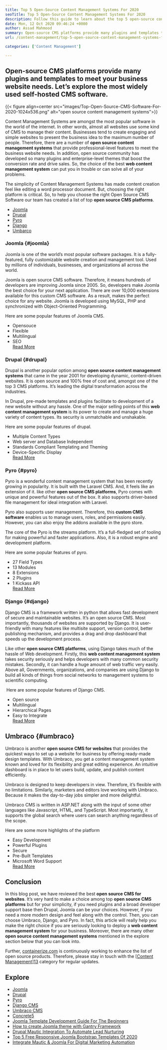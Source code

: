 ```yaml
---
title: Top 5 Open-Source Content Management Systems For 2020
seoTitle: Top 5 Open-Source Content Management Systems For 2020
description: Follow this guide to learn about the top 5 open-source content management systems that are used to manage web content with complete control and transparency.
date: Mon, 12 Oct 2020 09:46:24 +0000
author: Assad Mahmood
summary: Open-source CMS platforms provide many plugins and templates to meet your business website needs. Let’s explore the most widely used self-hosted CMS software.
url: /content-management/top-5-open-source-content-management-systems-for-2020/

categories: ['Content Management']

---
```

## Open-source CMS platforms provide many plugins and templates to meet your business website needs. Let’s explore the most widely used self-hosted CMS software.

{{< figure align=center src="images/Top-Open-Source-CMS-Software-For-2020-1024x536.png" alt="open source content management systems">}}  

Content Management Systems are amongst the most popular software in the world of the internet. In other words, almost all websites use some kind of CMS to manage their content. Businesses tend to create engaging and simple websites to present the business idea to the maximum number of people. Therefore, there are a number of **open source content management systems** that provide professional-level features to meet the business website needs. In addition, open source community has developed so many plugins and enterprise-level themes that boost the conversion rate and drive sales. So, the choice of the best **web content management system** can put you in trouble or can solve all of your problems.  

The simplicity of Content Management Systems has made content creation feel like editing a word processor document. But, choosing the right platform is critical. So, to help you choose the right Open Source CMS Software our team has created a list of top **open source CMS platforms**.

  * [Joomla][1]
  * [Drupal][2]
  * [Pyro][3]
  * [Django][4]
  * [Umbarco][5]

### Joomla {#joomla}

Joomla is one of the world’s most popular software packages. It is a fully-featured, fully customizable website creation and management tool. Used by millions of individuals, businesses, and organizations all across the world.

Joomla is open source CMS software. Therefore, it means hundreds of developers are improving Joomla since 2005. So, developers make Joomla the best choice for your next application. There are over 10,000 extensions available for this custom CMS software. As a result, makes the perfect choice for any website. Joomla is developed using MySQL, PHP and synchronized with Object-Oriented Programming.   
  
Here are some popular features of Joomla CMS.

  * Opensouce
  * Flexible 
  * Multilingual
  * SEO  
    [Read More][6]

### **Drupal** {#drupal}

Drupal is another popular option among **open source content management systems** that came in the year 2001 for developing dynamic, content-driven websites. It is open source and 100% free of cost and, amongst one of the top 3 CMS platforms. It’s leading the digital transformation across the industries. 

In Drupal, pre-made templates and plugins facilitate to development of a new website without any hassle. One of the major selling points of this **web content management system** is its power to create and manage a huge variety of content types. Its security is unmatchable and unshakable. 

Here are some popular features of drupal.

  * Multiple Content Types
  * Web server and Database Independent
  * Standards Compliant Templating and Theming
  * Device-Specific Display  
    [Read More][7]

### **Pyro** {#pyro}

Pyro is a wonderful content management system that has been recently growing in popularity. It is built with the Laravel CMS. And, it feels like an extension of it. like other **open source CMS platforms**, Pyro comes with unique and powerful features out of the box. It also supports driver-based file management for ideal integration with Laravel.

Pyro also supports user management. Therefore, this **custom CMS software** enables us to manage users, roles, and permissions easily. However, you can also enjoy the addons available in the pyro store.

The core of the Pyro is the streams platform. It’s a full-fledged set of tooling for making powerful and faster applications. Also, it is a robust engine and development platform.

Here are some popular features of pyro.

  * 27 Field Types
  * 13 Modules
  * 8 Extensions
  * 2 Plugins
  * 1 Kickass API  
    [Read More][8]

### **Django** {#django}

Django CMS is a framework written in python that allows fast development of secure and maintainable websites. It’s an open source CMS. Most importantly, thousands of websites are supported by Django. It is user-friendly with many features like multisite support, version control, better publishing mechanism, and provides a drag and drop dashboard that speeds up the development process.

Like other **open source CMS platforms**, using Django takes much of the hassle of Web development. Firstly, this **web content management system** takes security seriously and helps developers with many common security mistakes. Secondly, it can handle a huge amount of web traffic very easily. Above all, Governments, organizations, and companies are using Django to build all kinds of things from social networks to management systems to scientific computing.

 Here are some popular features of Django CMS.

  * Open source
  * Multilingual
  * Hierarchical Pages 
  * Easy to Integrate  
    [Read More][9]

## **Umbraco** {#umbraco}

Umbraco is another **open source CMS for websites** that provides the quickest ways to set up a website for business by offering ready-made design templates. With Umbraco, you get a content management system known and loved for its flexibility and great editing experience. An intuitive dashboard is in place to let users build, update, and publish content efficiently.

Umbraco is designed to keep developers in view. Therefore, it’s flexible with no limitations. Similarly, marketers and editors love working with Umbraco. Because it makes the day-to-day jobs simpler and more delightful.

Umbraco CMS is written in ASP.NET along with the input of some other languages like Javascript, HTML, and TypeScript. Most importantly, it supports the global search where users can search anything regardless of the scope.

Here are some more highlights of the platform

  * Easy Development
  * Powerful Plugins
  * Secure
  * Pre-Built Templates
  * Microsoft Word Support  
    [Read More][10]

## Conclusion

In this blog post, we have reviewed the best **open source CMS for websites**. It’s very hard to make a choice among top **open source CMS platforms** but for your simplicity, if you need plugins and a broad developer support base then Drupal, Joomla can be your choices. However, if you need a more modern design and feel along with the control. Then, you can choose Umbraco, Django, and Pyro. In fact, this article will really help you make the right choice if you are seriously looking to deploy a **web content management system** for your business. Moreover, there are many other **open source content management systems** mentioned in the explore section below that you can look into. 

Further, [containerize.com][11] is continuously working to enhance the list of open source products. Therefore, please stay in touch with the [[Content Management][12]][13] category for regular updates.

## Explore

  * [Joomla][6]
  * [Drupal][7]
  * [Pyro][8]
  * [Django CMS][9]
  * [Umbraco CMS][10]
  * [Concrete5][14]
  * [Joomla Template Development Guide For The Beginners][15]
  * [How to create Joomla theme with Gantry Framework][16]
  * [Drupal Mautic Integration To Automate Lead Nurturing][17]
  * [Top 5 Free Responsive Joomla Bootstrap Templates Of 2020][18]
  * [Integrate Mautic & Joomla For Digital Marketing Automation][19]

 [1]: #joomla
 [2]: #drupal
 [3]: #pyro
 [4]: #django
 [5]: #umbarco
 [6]: https://products.containerize.com/content-management/joomla
 [7]: https://products.containerize.com/content-management/drupal
 [8]: https://products.containerize.com/content-management/pyro
 [9]: https://products.containerize.com/content-management/django
 [10]: https://products.containerize.com/content-management/umbraco
 [11]: https://www.containerize.com/
 [12]: https://products.containerize.com/content-management/
 [13]: https://products.containerize.com/rad
 [14]: https://products.containerize.com/content-management/concrete5
 [15]: https://blog.containerize.com/content-management/responsive-joomla-templates-tutorial/

 [16]: https://blog.containerize.com/content-management/how-to-create-joomla-theme-joomla-gantry-framework/
 [17]: https://blog.containerize.com/content-management/drupal-tutorial-automate-lead-growth-with-drupal-mautic/
 [18]: https://blog.containerize.com/content-management/top-5-best-free-responsive-joomla-templates-of-2020/

 [19]: https://blog.containerize.com/content-management/integrate-mautic-with-joomla-for-marketing-automation/
